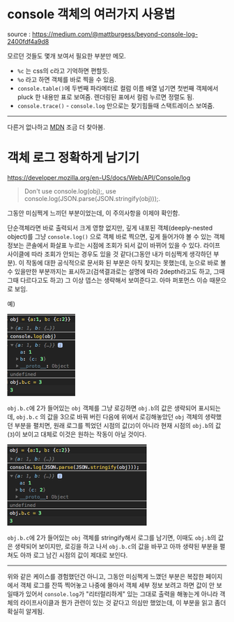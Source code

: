 
# console 객체의 여러가지 사용법

source : https://medium.com/@mattburgess/beyond-console-log-2400fdf4a9d8

모르던 것들도 몇개 보여서 필요한 부분만 메모.


- `%c` 는 css의 c라고 기억하면 편할듯.
- `%o` 라고 하면 객체를 바로 찍을 수 있음.
- `console.table()`에 두번째 파라메터로 컬럼 이름 배열 넘기면 첫번째 객체에서 pluck 한 내용만 표로 보여줌. 렌더링된 표에서 컬럼 누르면 정렬도 됨.
- `console.trace()` - `console.log` 만으로는 찾기힘들때 스택트레이스 보여줌.


----

다른거 없나하고 [MDN](https://developer.mozilla.org/en-US/docs/Web/API/console) 조금 더 찾아봄.


# 객체 로그 정확하게 남기기

https://developer.mozilla.org/en-US/docs/Web/API/Console/log

>Don't use console.log(obj);,
use console.log(JSON.parse(JSON.stringify(obj)));.


그동안 미심쩍게 느끼던 부분이었는데, 이 주의사항을 이제야 확인함.

단순객체라면 바로 출력되서 크게 영향 없지만, 깊게 내포된 객체(deeply-nested object)를 그냥 `console.log()` 으로 객체 바로 찍으면, 깊게 들어가야 볼 수 있는 객체 정보는 콘솔에서 화살표 누르는 시점에 조회가 되서 값이 바뀌어 있을 수 있다. 라이프 사이클에 따라 조회가 안되는 경우도 있을 것 같다(그동안 내가 미심쩍게 생각하던 부분). 이 작동에 대한 공식적으로 문서화 된 부분은 아직 찾지는 못했는데, 눈으로 바로 볼 수 있을만한 부분까지는 표시하고(검색결과로는 설명에 따라 2depth라고도 하고, 그때그때 다르다고도 하고) 그 이상 뎁스는 생략해서 보여준다고. 아마 퍼포먼스 이슈 때문으로 보임.

예)

![단순 console.log](./console.log-simple.png)

`obj.b.c`에 2가 들어있는 `obj` 객체를 그냥 로깅하면 `obj.b`의 값은 생략되어 표시되는데, `obj.b.c` 의 값을 3으로 바꿔 버린 다음에 위에서 로깅해놓았던 `obj` 객체의 생략했던 부분을 펼치면, 원래 로그를 찍었던 시점의 값(`2`)이 아니라 현재 시점의 `obj.b`의 값(`3`)이 보이고 대체로 이것은 원하는 작동이 아닐 것이다.

![stringify console.log](./console.log-stringify.png)

`obj.b.c`에 2가 들어있는 `obj` 객체를 stringify해서 로그를 남기면, 이때도 `obj.b`의 값은 생략되어 보이지만, 로깅을 하고 나서 `obj.b.c`의 값을 바꾸고 아까 생략된 부분을 펼쳐도 아까 로그 남긴 시점의 값이 제대로 보인다.


----
위와 같은 케이스를 경험했던건 아니고, 그동안 미심쩍게 느꼈던 부분은 복잡한 페이지에서 객체 로그를 잔뜩 찍어놓고 나중에 몰아서 객체 세부 정보 보려고 하면 값이 안 보일때가 있어서 `console.log`가 "리터럴리하게" 있는 그대로 출력을 해놓는게 아니라 객체의 라이프사이클과 뭔가 관련이 있는 것 같다고 의심만 했었는데, 이 부분을 읽고 좀더 확실히 알게됨.
